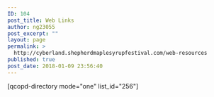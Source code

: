 ```yaml
---
ID: 104
post_title: Web Links
author: ng23055
post_excerpt: ""
layout: page
permalink: >
  http://cyberland.shepherdmaplesyrupfestival.com/web-resources
published: true
post_date: 2018-01-09 23:56:40
---
```

[qcopd-directory mode="one" list_id="256"]
